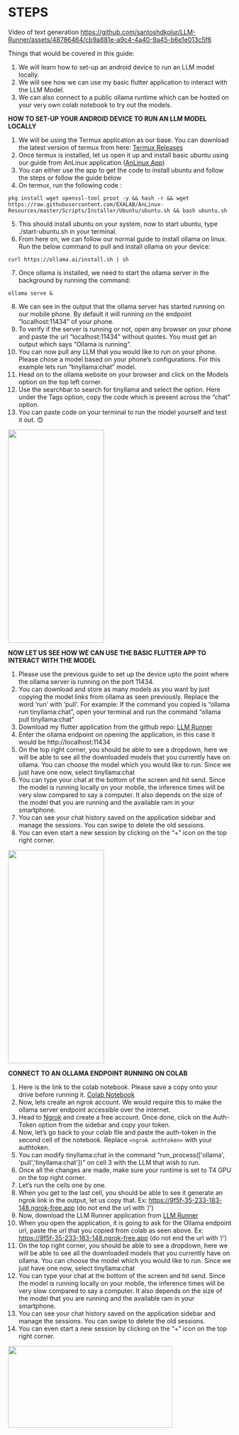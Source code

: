 # STEPS

Video of text generation
https://github.com/santoshdkolur/LLM-Runner/assets/48786464/cb9a881e-a9c4-4a40-9a45-b6e1e013c5f6


Things that would be covered in this guide:
1.	We will learn how to set-up an android device to run an LLM model locally.
2.	We will see how we can use my basic flutter application to interact with the LLM Model.
3.	We can also connect to a public ollama runtime which can be hosted on your very own colab notebook to try out the models.

**HOW TO SET-UP YOUR ANDROID DEVICE TO RUN AN LLM MODEL LOCALLY**
1.	We will be using the Termux application as our base. You can download the latest version of termux from here: [Termux Releases](https://github.com/termux/termux-app/releases) 
2.	Once termux is installed, let us open it up and install basic ubuntu using our guide from AnLinux application ([AnLinux App](https://play.google.com/store/apps/details?id=exa.lnx.a))
3.	You can either use the app to get the code to install ubuntu and follow the steps or follow the guide below
4.	On termux, run the following code :
```
pkg install wget openssl-tool proot -y && hash -r && wget https://raw.githubusercontent.com/EXALAB/AnLinux-Resources/master/Scripts/Installer/Ubuntu/ubuntu.sh && bash ubuntu.sh
```
5.	This should install ubuntu on your system, now to start ubuntu, type ./start-ubuntu.sh in your terminal.
6.	From here on, we can follow our normal guide to install ollama on linux. Run the below command to pull and install ollama on your device:
```
curl https://ollama.ai/install.sh | sh
```
7.	Once ollama is installed, we need to start the ollama server in the background by running the command:
```
ollama serve &
```
8.	We can see in the output that the ollama server has started running on our mobile phone. By default it will running on the endpoint “localhost:11434” of your phone. 
9.	To verify if the server is running or not, open any browser on your phone and paste the url “localhost:11434” without quotes. You must get an output which says “Ollama is running”.
10.	You can now pull any LLM that you would like to run on your phone. Please chose a model based on your phone’s configurations. For this example lets run “tinyllama:chat” model.
11.	Head on to the ollama website on your browser and click on the Models option on the top left corner. 
12.	Use the searchbar to search for tinyllama and select the option. Here under the Tags option, copy the code which is present across the “chat” option. 
13.	You can paste code on your terminal to run the model yourself and test it out. 😊

<img src="https://github.com/santoshdkolur/LLM-Runner/assets/48786464/f464bd96-eb35-4ce4-9cd3-839183492336" width="216" height="480">



**NOW LET US SEE HOW WE CAN USE THE BASIC FLUTTER APP TO INTERACT WITH THE MODEL**
1.	Please use the previous guide to set up the device upto the point where the ollama server is running on the port 11434.
2.	You can download and store as many models as you want by just copying the model links from ollama as seen previously. Replace the word ‘run’ with ‘pull’. 
 For example: If the command you copied is “ollama run tinyllama:chat”, open your terminal and run the command “ollama pull tinyllama:chat”
3.	Download my flutter application from the github repo: [LLM Runner](https://github.com/santoshdkolur/LLM-Runner/blob/main/LLM%20Runner.apk)
4.	Enter the ollama endpoint on opening the application, in this case it would be http://localhost:11434
5.	On the top right corner, you should be able to see a dropdown, here we will be able to see all the downloaded models that you currently have on ollama. You can choose the model which you would like to run. Since we just have one now, select tinyllama:chat
6.	You can type your chat at the bottom of the screen and hit send. Since the model is running locally on your mobile, the inference times will be very slow compared to say a computer. It also depends on the size of the model that you are running and the available ram in your smartphone. 
7.	You can see your chat history saved on the application sidebar and manage the sessions. You can swipe to delete the old sessions.
8.	You can even start a new session by clicking on the “+” icon on the top right corner. 

<img src="https://github.com/santoshdkolur/LLM-Runner/assets/48786464/a2ec3e0f-9760-4e5e-945b-e982b728b216" width="216" height="480">


**CONNECT TO AN OLLAMA ENDPOINT RUNNING ON COLAB**
1.	Here is the link to the colab notebook. Please save a copy onto your drive before running it. 
[Colab Notebook](https://colab.research.google.com/drive/1p5gMfgS2cr0euHy69yIMEcJPHMMirmdq?usp=sharing)
2.	Now, lets create an ngrok account. We would require this to make the ollama server endpoint accessible over the internet. 
3.	Head to [Ngrok](https://ngrok.com/) and create a free account. Once done, click on the Auth-Token option from the sidebar and copy your token. 
4.	Now, let’s go back to your colab file and paste the auth-token in the second cell of the notebook. Replace `<ngrok authtoken>` with your authtoken. 
5.	You can modify tinyllama:chat in the command “run_process(['ollama', 'pull','tinyllama:chat'])” on cell 3 with the LLM that wish to run.
6.	Once all the changes are made, make sure your runtime is set to T4 GPU on the top right corner. 
7.	Let’s run the cells one by one.
8.	When you get to the last cell, you should be able to see it generate an ngrok link in the output, let us copy that. Ex: https://9f5f-35-233-183-148.ngrok-free.app (do not end the url with ‘/’)
9.	Now, download the LLM Runner application from [LLM Runner](https://github.com/santoshdkolur/LLM-Runner/blob/main/LLM%20Runner.apk)
10.	When you open the application, it is going to ask for the Ollama endpoint url, paste the url that you copied from colab as seen above. Ex: https://9f5f-35-233-183-148.ngrok-free.app (do not end the url with ‘/’)
11.	On the top right corner, you should be able to see a dropdown, here we will be able to see all the downloaded models that you currently have on ollama. You can choose the model which you would like to run. Since we just have one now, select tinyllama:chat
12.	You can type your chat at the bottom of the screen and hit send. Since the model is running locally on your mobile, the inference times will be very slow compared to say a computer. It also depends on the size of the model that you are running and the available ram in your smartphone. 
13.	You can see your chat history saved on the application sidebar and manage the sessions. You can swipe to delete the old sessions.
14.	You can even start a new session by clicking on the “+” icon on the top right corner. 


<img src="https://github.com/santoshdkolur/LLM-Runner/assets/48786464/db13c9db-45ff-463b-91a6-34f3144e0350" width="370" height="184">
